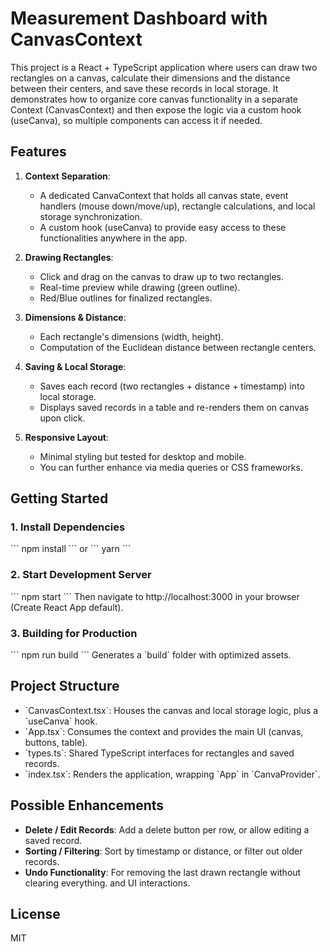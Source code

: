 # Measurement Dashboard with CanvasContext

This project is a React + TypeScript application where users can draw two rectangles 
on a canvas, calculate their dimensions and the distance between their centers, and 
save these records in local storage. It demonstrates how to organize core canvas 
functionality in a separate Context (CanvasContext) and then expose the logic via a 
custom hook (useCanva), so multiple components can access it if needed.

## Features

1. **Context Separation**:
   - A dedicated CanvaContext that holds all canvas state, event handlers (mouse 
     down/move/up), rectangle calculations, and local storage synchronization.
   - A custom hook (useCanva) to provide easy access to these functionalities 
     anywhere in the app.

2. **Drawing Rectangles**:
   - Click and drag on the canvas to draw up to two rectangles. 
   - Real-time preview while drawing (green outline).
   - Red/Blue outlines for finalized rectangles.

3. **Dimensions & Distance**:
   - Each rectangle's dimensions (width, height).
   - Computation of the Euclidean distance between rectangle centers.

4. **Saving & Local Storage**:
   - Saves each record (two rectangles + distance + timestamp) into local storage.
   - Displays saved records in a table and re-renders them on canvas upon click.

5. **Responsive Layout**:
   - Minimal styling but tested for desktop and mobile. 
   - You can further enhance via media queries or CSS frameworks.

## Getting Started

### 1. Install Dependencies

\`\`\`
npm install
\`\`\`
or
\`\`\`
yarn
\`\`\`

### 2. Start Development Server

\`\`\`
npm start
\`\`\`
Then navigate to http://localhost:3000 in your browser (Create React App default).

### 3. Building for Production

\`\`\`
npm run build
\`\`\`
Generates a \`build\` folder with optimized assets.

## Project Structure

- \`CanvasContext.tsx\`: Houses the canvas and local storage logic, plus a \`useCanva\` hook. 
- \`App.tsx\`: Consumes the context and provides the main UI (canvas, buttons, table).
- \`types.ts\`: Shared TypeScript interfaces for rectangles and saved records.
- \`index.tsx\`: Renders the application, wrapping \`App\` in \`CanvaProvider\`.

## Possible Enhancements

- **Delete / Edit Records**: Add a delete button per row, or allow editing a saved record.
- **Sorting / Filtering**: Sort by timestamp or distance, or filter out older records.
- **Undo Functionality**: For removing the last drawn rectangle without clearing everything.
  and UI interactions.

## License

MIT
